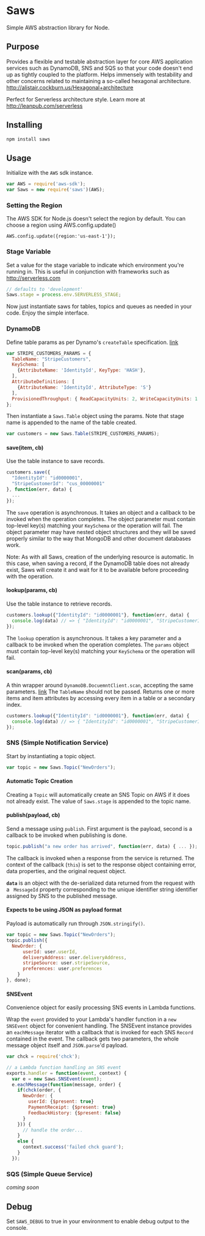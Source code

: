 # Saws

Simple AWS abstraction library for Node.

## Purpose

Provides a flexible and testable abstraction layer for core AWS application services such as DynamoDB, SNS and SQS so that your code doesn't end up as tightly coupled to the platform. Helps immensely with testability and other concerns related to maintaining a so-called hexagonal architecture. <http://alistair.cockburn.us/Hexagonal+architecture>

Perfect for Serverless architecture style. Learn more at <http://leanpub.com/serverless>

## Installing

```sh
npm install saws
```

## Usage

Initialize with the `AWS` sdk instance.

```javascript
var AWS = require('aws-sdk');
var Saws = new require('saws')(AWS);
```

### Setting the Region
The AWS SDK for Node.js doesn't select the region by default. You can choose a region using AWS.config.update()

```
AWS.config.update({region:'us-east-1'});
```

### Stage Variable

Set a value for the stage variable to indicate which environment you're running in. This is useful in conjunction with frameworks such as <http://serverless.com>

```javascript
// defaults to 'development'
Saws.stage = process.env.SERVERLESS_STAGE;
```

Now just instantiate saws for tables, topics and queues as needed in your code. Enjoy the simple interface.

### DynamoDB

Define table params as per Dynamo's `createTable` specification. [link](http://docs.aws.amazon.com/AWSJavaScriptSDK/latest/AWS/DynamoDB.html#createTable-property)

```javascript
var STRIPE_CUSTOMERS_PARAMS = {
  TableName: "StripeCustomers",
  KeySchema: [
    {AttributeName: 'IdentityId', KeyType: 'HASH'},
  ],
  AttributeDefinitions: [
    {AttributeName: 'IdentityId', AttributeType: 'S'}
  ],
  ProvisionedThroughput: { ReadCapacityUnits: 2, WriteCapacityUnits: 1 }
};
```

Then instantiate a `Saws.Table` object using the params. Note that stage name is appended to the name of the table created.

```javascript
var customers = new Saws.Table(STRIPE_CUSTOMERS_PARAMS);
```

#### save(item, cb)

Use the table instance to save records.

```javascript
customers.save({
  "IdentityId": "id0000001",
  "StripeCustomerId": "cus_00000001"
}, function(err, data) {
  ...
});
```

The `save` operation is asynchronous. It takes an object and a callback to be invoked when the operation completes. The object parameter must contain top-level key(s) matching your `KeySchema` or the operation will fail. The object parameter may have nested object structures and they will be saved properly similar to the way that MongoDB and other document databases work.

Note: As with all Saws, creation of the underlying resource is automatic. In this case, when saving a record, if the DynamoDB table does not already exist, Saws will create it and wait for it to be available before proceeding with the operation.

#### lookup(params, cb)

Use the table instance to retrieve records.

```javascript
customers.lookup({"IdentityId": "id0000001"}, function(err, data) {
  console.log(data) // => { "IdentityId": "id0000001", "StripeCustomerId": "cus_00000001" },
});
```

The `lookup` operation is asynchronous. It takes a key parameter and a callback to be invoked when the operation completes. The `params` object must contain top-level key(s) matching your `KeySchema` or the operation will fail.

#### scan(params, cb)

A thin wrapper around `DynamoDB.DocuemntClient.scan`, accepting the same parameters. [link](https://docs.aws.amazon.com/AWSJavaScriptSDK/latest/AWS/DynamoDB/DocumentClient.html#scan-property)
The `TableName` should not be passed.
Returns one or more items and item attributes by accessing every item in a table or a secondary index.

```javascript
customers.lookup({"IdentityId": "id0000001"}, function(err, data) {
  console.log(data) // => { "IdentityId": "id0000001", "StripeCustomerId": "cus_00000001" },
});
```

### SNS (Simple Notification Service)

Start by instantiating a topic object.

```javascript
var topic = new Saws.Topic("NewOrders");
```

#### Automatic Topic Creation

Creating a `Topic` will automatically create an SNS Topic on AWS if it does not already exist. The value of `Saws.stage` is appended to the topic name.

#### publish(payload, cb)

Send a message using `publish`. First argument is the payload, second is a callback to be invoked when publishing is done.

```javascript
topic.publish("a new order has arrived", function(err, data) { ... });
```

The callback is invoked when a response from the service is returned.  The context of the callback (`this`) is set to the response object containing error, data properties, and the original request object.

**`data`** is an object with the de-serialized data returned from the request with a ` MessageId` property corresponding to the unique identifier string identifier assigned by SNS to the published message.

#### Expects to be using JSON as payload format

Payload is automatically run through `JSON.stringify()`.

```javascript
var topic = new Saws.Topic("NewOrders");
topic.publish({
  NewOrder: {
      userId: user.userId,
      deliveryAddress: user.deliveryAddress,
      stripeSource: user.stripeSource,
      preferences: user.preferences
    }
}, done);
```

#### SNSEvent

Convenience object for easily processing SNS events in Lambda functions.

Wrap the `event` provided to your Lambda's handler function in a `new SNSEvent` object for convenient handling. The SNSEvent instance provides an `eachMessage` iterator with a callback that is invoked for each SNS `Record` contained in the event. The callback gets two parameters, the whole message object itself and `JSON.parse`'d payload.

```javascript
var chck = require('chck');

// a Lambda function handling an SNS event
exports.handler = function(event, context) {
  var e = new Saws.SNSEvent(event);
  e.eachMessage(function(message, order) {
    if(chck(order, {
      NewOrder: {
        userId: {$present: true}
        PaymentReceipt: {$present: true}
        FeedbackHistory: {$present: false}
      }
    })) {
      // handle the order...
    }
    else {
      context.success('failed chck guard');
    }
  });
```

### SQS (Simple Queue Service)

_coming soon_

## Debug

Set `SAWS_DEBUG` to true in your environment to enable debug output to the console.
